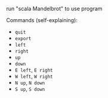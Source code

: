 run "scala Mandelbrot" to use program

Commands (self-explaining):

* `quit`
* `export`
* `left`
* `right`
* `up`
* `down`
* `E left`, `E right`
* `W left`, `W right`
* `N up`, `N down`
* `S up`, `S down`